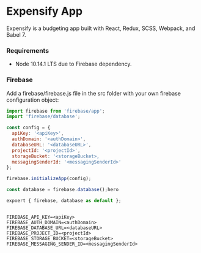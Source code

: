# Expensify App

Expensify is a budgeting app built with React, Redux, SCSS, Webpack, and Babel 7.

### Requirements

- Node 10.14.1 LTS due to Firebase dependency.

### Firebase

Add a firebase/firebase.js file in the src folder with your own firebase configuration object:

```firebase.js
import firebase from 'firebase/app';
import 'firebase/database';

const config = {
  apiKey: '<apiKey>',
  authDomain: '<authDomain>',
  databaseURL: '<databaseURL>',
  projectId: '<projectId>',
  storageBucket: '<storageBucket>,
  messagingSenderId: '<messagingSenderId>'
};

firebase.initializeApp(config);

const database = firebase.database();hero

expoert { firebase, database as default };
```

``` .env.development / .env.test

FIREBASE_API_KEY=<apiKey>
FIREBASE_AUTH_DOMAIN=<authDomain>
FIREBASE_DATABASE_URL=<databaseURL>
FIREBASE_PROJECT_ID=<projectId>
FIREBASE_STORAGE_BUCKET=<storageBucket>
FIREBASE_MESSAGING_SENDER_ID=<messagingSenderId>

```